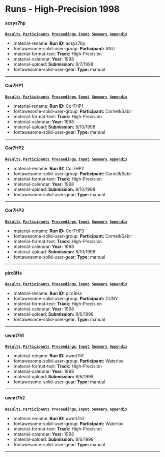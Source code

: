 # Runs - High-Precision 1998 

#### acsys7hp 
[**`Results`**](./results.md#acsys7hp), [**`Participants`**](./participants.md#anu), [**`Proceedings`**](./proceedings.md#acsys-trec-7-experiments), [**`Input`**](https://trec.nist.gov/results/trec7/trec7.results.input/tracks/high_prec/input.acsys7hp.gz), [**`Summary`**](https://trec.nist.gov/results/trec7/trec7.results.summary/tracks/high_prec/summary.acsys7hp.gz), [**`Appendix`**](https://trec.nist.gov/pubs/trec7/appendices/A/hp_results/acsys7hp.table.pdf.gz) 

- :material-rename: **Run ID:** acsys7hp 
- :fontawesome-solid-user-group: **Participant:** ANU 
- :material-format-text: **Track:** High-Precision 
- :material-calendar: **Year:** 1998 
- :material-upload: **Submission:** 8/7/1998 
- :fontawesome-solid-user-gear: **Type:** manual 

---
#### Cor7HP1 
[**`Results`**](./results.md#cor7hp1), [**`Participants`**](./participants.md#cornell/sabir), [**`Proceedings`**](./proceedings.md#smart-high-precision-trec-7), [**`Input`**](https://trec.nist.gov/results/trec7/trec7.results.input/tracks/high_prec/input.Cor7HP1.gz), [**`Summary`**](https://trec.nist.gov/results/trec7/trec7.results.summary/tracks/high_prec/summary.Cor7HP1.gz), [**`Appendix`**](https://trec.nist.gov/pubs/trec7/appendices/A/hp_results/Cor7HP1.table.pdf.gz) 

- :material-rename: **Run ID:** Cor7HP1 
- :fontawesome-solid-user-group: **Participant:** Cornell/Sabir 
- :material-format-text: **Track:** High-Precision 
- :material-calendar: **Year:** 1998 
- :material-upload: **Submission:** 8/10/1998 
- :fontawesome-solid-user-gear: **Type:** manual 

---
#### Cor7HP2 
[**`Results`**](./results.md#cor7hp2), [**`Participants`**](./participants.md#cornell/sabir), [**`Proceedings`**](./proceedings.md#smart-high-precision-trec-7), [**`Input`**](https://trec.nist.gov/results/trec7/trec7.results.input/tracks/high_prec/input.Cor7HP2.gz), [**`Summary`**](https://trec.nist.gov/results/trec7/trec7.results.summary/tracks/high_prec/summary.Cor7HP2.gz), [**`Appendix`**](https://trec.nist.gov/pubs/trec7/appendices/A/hp_results/Cor7HP2.table.pdf.gz) 

- :material-rename: **Run ID:** Cor7HP2 
- :fontawesome-solid-user-group: **Participant:** Cornell/Sabir 
- :material-format-text: **Track:** High-Precision 
- :material-calendar: **Year:** 1998 
- :material-upload: **Submission:** 8/10/1998 
- :fontawesome-solid-user-gear: **Type:** manual 

---
#### Cor7HP3 
[**`Results`**](./results.md#cor7hp3), [**`Participants`**](./participants.md#cornell/sabir), [**`Proceedings`**](./proceedings.md#smart-high-precision-trec-7), [**`Input`**](https://trec.nist.gov/results/trec7/trec7.results.input/tracks/high_prec/input.Cor7HP3.gz), [**`Summary`**](https://trec.nist.gov/results/trec7/trec7.results.summary/tracks/high_prec/summary.Cor7HP3.gz), [**`Appendix`**](https://trec.nist.gov/pubs/trec7/appendices/A/hp_results/Cor7HP3.table.pdf.gz) 

- :material-rename: **Run ID:** Cor7HP3 
- :fontawesome-solid-user-group: **Participant:** Cornell/Sabir 
- :material-format-text: **Track:** High-Precision 
- :material-calendar: **Year:** 1998 
- :material-upload: **Submission:** 8/10/1998 
- :fontawesome-solid-user-gear: **Type:** manual 

---
#### pirc8Ha 
[**`Results`**](./results.md#pirc8ha), [**`Participants`**](./participants.md#cuny), [**`Proceedings`**](./proceedings.md#trec-7-ad-hoc-high-precision-and-filtering-experiments-using-pircs), [**`Input`**](https://trec.nist.gov/results/trec7/trec7.results.input/tracks/high_prec/input.pirc8Ha.gz), [**`Summary`**](https://trec.nist.gov/results/trec7/trec7.results.summary/tracks/high_prec/summary.pirc8Ha.gz), [**`Appendix`**](https://trec.nist.gov/pubs/trec7/appendices/A/hp_results/pirc8Ha.table.pdf.gz) 

- :material-rename: **Run ID:** pirc8Ha 
- :fontawesome-solid-user-group: **Participant:** CUNY 
- :material-format-text: **Track:** High-Precision 
- :material-calendar: **Year:** 1998 
- :material-upload: **Submission:** 8/6/1998 
- :fontawesome-solid-user-gear: **Type:** manual 

---
#### uwmt7h1 
[**`Results`**](./results.md#uwmt7h1), [**`Participants`**](./participants.md#waterloo), [**`Proceedings`**](./proceedings.md#deriving-very-short-queries-for-high-precision-and-recall-multitext-experiments-for-trec-7), [**`Input`**](https://trec.nist.gov/results/trec7/trec7.results.input/tracks/high_prec/input.uwmt7h1.gz), [**`Summary`**](https://trec.nist.gov/results/trec7/trec7.results.summary/tracks/high_prec/summary.uwmt7h1.gz), [**`Appendix`**](https://trec.nist.gov/pubs/trec7/appendices/A/hp_results/uwmt7h1.table.pdf.gz) 

- :material-rename: **Run ID:** uwmt7h1 
- :fontawesome-solid-user-group: **Participant:** Waterloo 
- :material-format-text: **Track:** High-Precision 
- :material-calendar: **Year:** 1998 
- :material-upload: **Submission:** 8/6/1998 
- :fontawesome-solid-user-gear: **Type:** manual 

---
#### uwmt7h2 
[**`Results`**](./results.md#uwmt7h2), [**`Participants`**](./participants.md#waterloo), [**`Proceedings`**](./proceedings.md#deriving-very-short-queries-for-high-precision-and-recall-multitext-experiments-for-trec-7), [**`Input`**](https://trec.nist.gov/results/trec7/trec7.results.input/tracks/high_prec/input.uwmt7h2.gz), [**`Summary`**](https://trec.nist.gov/results/trec7/trec7.results.summary/tracks/high_prec/summary.uwmt7h2.gz), [**`Appendix`**](https://trec.nist.gov/pubs/trec7/appendices/A/hp_results/uwmt7h2.table.pdf.gz) 

- :material-rename: **Run ID:** uwmt7h2 
- :fontawesome-solid-user-group: **Participant:** Waterloo 
- :material-format-text: **Track:** High-Precision 
- :material-calendar: **Year:** 1998 
- :material-upload: **Submission:** 8/6/1998 
- :fontawesome-solid-user-gear: **Type:** manual 

---
